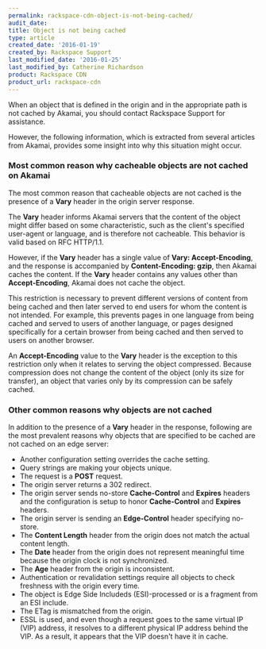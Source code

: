 ```yaml
---
permalink: rackspace-cdn-object-is-not-being-cached/
audit_date:
title: Object is not being cached
type: article
created_date: '2016-01-19'
created_by: Rackspace Support
last_modified_date: '2016-01-25'
last_modified_by: Catherine Richardson
product: Rackspace CDN
product_url: rackspace-cdn
---
```


When an object that is defined in the origin and in the appropriate path
is not cached by Akamai, you should contact Rackspace Support for
assistance.

However, the following information, which is extracted from several
articles from Akamai, provides some insight into why this situation
might occur.

### Most common reason why cacheable objects are not cached on Akamai

The most common reason that cacheable objects are not cached is the
presence of a **Vary** header in the origin server response.

The **Vary** header informs Akamai servers that the content of the
object might differ based on some characteristic, such as the client's
specified user-agent or language, and is therefore not cacheable. This
behavior is valid based on RFC HTTP/1.1.

However, if the **Vary** header has a single value of **Vary:
Accept-Encoding**, and the response is accompanied by
**Content-Encoding: gzip**, then Akamai caches the content. If the
**Vary** header contains any values other than **Accept-Encoding**,
Akamai does not cache the object.

This restriction is necessary to prevent different versions of content
from being cached and then later served to end users for whom the
content is not intended. For example, this prevents pages in one
language from being cached and served to users of another language, or
pages designed specifically for a certain browser from being cached and
then served to users on another browser.

An **Accept-Encoding** value to the **Vary** header is the exception to
this restriction only when it relates to serving the object compressed.
Because compression does not change the content of the object (only its
size for transfer), an object that varies only by its compression can be
safely cached.



### Other common reasons why objects are not cached

In addition to the presence of a **Vary** header in the response,
following are the most prevalent reasons why objects that are specified
to be cached are not cached on an edge server:

-   Another configuration setting overrides the cache setting.
-   Query strings are making your objects unique.
-   The request is a **POST** request.
-   The origin server returns a 302 redirect.
-   The origin server sends no-store **Cache-Control** and **Expires**
    headers and the configuration is setup to honor **Cache-Control**
    and **Expires** headers.
-   The origin server is sending an **Edge-Control** header
    specifying no-store.
-   The **Content Length** header from the origin does not match the
    actual content length.
-   The **Date** header from the origin does not represent meaningful
    time because the origin clock is not synchronized.
-   The **Age** header from the origin is inconsistent.
-   Authentication or revalidation settings require all objects to check
    freshness with the origin every time.
-   The object is Edge Side Includeds (ESI)-processed or is a fragment
    from an ESI include.
-   The ETag is mismatched from the origin.
-   ESSL is used, and even though a request goes to the same virtual
    IP (VIP) address, it resolves to a different physical IP address
    behind the VIP. As a result, it appears that the VIP doesn't have it
    in cache.
